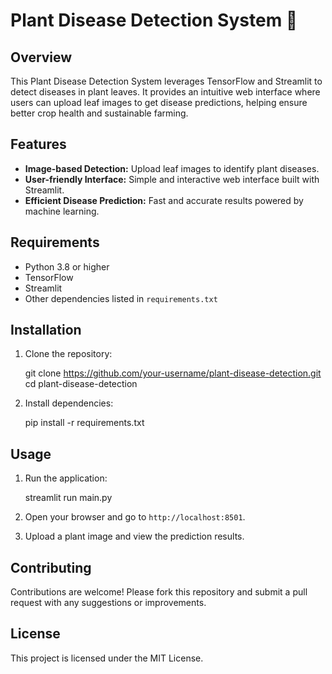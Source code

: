 
# Plant Disease Detection System 🌱

## Overview  
This Plant Disease Detection System leverages TensorFlow and Streamlit to detect diseases in plant leaves. It provides an intuitive web interface where users can upload leaf images to get disease predictions, helping ensure better crop health and sustainable farming.

## Features  
- **Image-based Detection:** Upload leaf images to identify plant diseases.  
- **User-friendly Interface:** Simple and interactive web interface built with Streamlit.  
- **Efficient Disease Prediction:** Fast and accurate results powered by machine learning.  

## Requirements  
- Python 3.8 or higher  
- TensorFlow  
- Streamlit  
- Other dependencies listed in `requirements.txt`  

## Installation  
1. Clone the repository:  

   git clone https://github.com/your-username/plant-disease-detection.git
   cd plant-disease-detection


2. Install dependencies:  

   pip install -r requirements.txt


## Usage  
1. Run the application:  
  
   streamlit run main.py


2. Open your browser and go to `http://localhost:8501`.

3. Upload a plant image and view the prediction results.

## Contributing  
Contributions are welcome! Please fork this repository and submit a pull request with any suggestions or improvements.

## License  
This project is licensed under the MIT License.  


